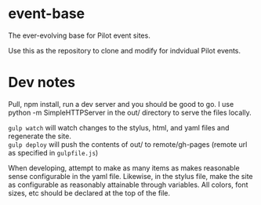 event-base
==========

The ever-evolving base for Pilot event sites.

Use this as the repository to clone and modify for indvidual Pilot events. 

Dev notes
=========
Pull, npm install, run a dev server and you should be good to go. I use python -m SimpleHTTPServer in the out/ directory to serve the files locally. 

`gulp watch` will watch changes to the stylus, html, and yaml files and regenerate the site.    
`gulp deploy` will push the contents of out/ to remote/gh-pages (remote url as specified in `gulpfile.js`)

When developing, attempt to make as many items as makes reasonable sense configurable in the yaml file. Likewise, in the stylus file, make the site as configurable as reasonably attainable through variables. All colors, font sizes, etc should be declared at the top of the file. 
